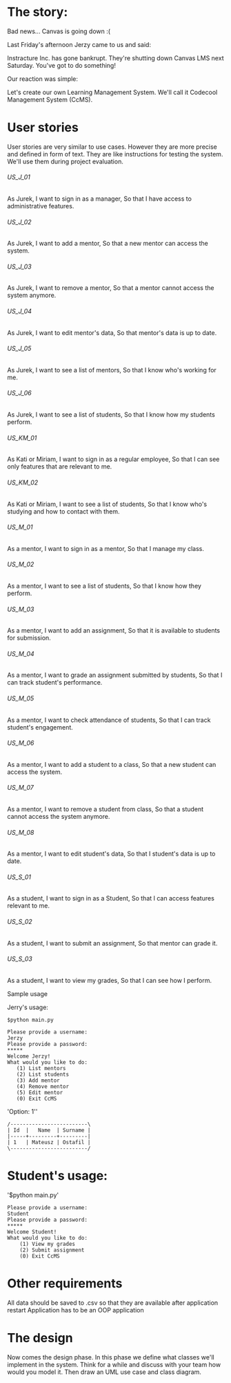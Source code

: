 # The story:

Bad news... Canvas is going down :(

Last Friday's afternoon Jerzy came to us and said:

Instracture Inc. has gone bankrupt. They're shutting down Canvas LMS next Saturday. You've got to do something!

Our reaction was simple:

Let's create our own Learning Management System. We'll call it Codecool Management System (CcMS).


# User stories

User stories are very similar to use cases. However they are more precise and defined in form of text. They are like instructions for testing the system. We'll use them during project evaluation.

###### US_J_01

As Jurek,
I want to sign in as a manager,
So that I have access to administrative features.

###### US_J_02

As Jurek,
I want to add a mentor,
So that a new mentor can access the system.

###### US_J_03

As Jurek,
I want to remove a mentor,
So that a mentor cannot access the system anymore.

###### US_J_04

As Jurek,
I want to edit mentor's data,
So that mentor's data is up to date.

###### US_J_05

As Jurek,
I want to see a list of mentors,
So that I know who's working for me.

###### US_J_06

As Jurek,
I want to see a list of students,
So that I know how my students perform.

###### US_KM_01

As Kati or Miriam,
I want to sign in as a regular employee,
So that I can see only features that are relevant to me.

###### US_KM_02

As Kati or Miriam,
I want to see a list of students,
So that I know who's studying and how to contact with them.

###### US_M_01

As a mentor,
I want to sign in as a mentor,
So that I manage my class.

###### US_M_02

As a mentor,
I want to see a list of students,
So that I know how they perform.

###### US_M_03

As a mentor,
I want to add an assignment,
So that it is available to students for submission.

###### US_M_04

As a mentor,
I want to grade an assignment submitted by students,
So that I can track student's performance.

###### US_M_05

As a mentor,
I want to check attendance of students,
So that I can track student's engagement.

###### US_M_06

As a mentor,
I want to add a student to a class,
So that a new student can access the system.

###### US_M_07

As a mentor,
I want to remove a student from class,
So that a student cannot access the system anymore.

###### US_M_08

As a mentor,
I want to edit student's data,
So that I student's data is up to date.

 

###### US_S_01

As a student,
I want to sign in as a Student,
So that I can access features relevant to me.

###### US_S_02

As a student,
I want to submit an assignment,
So that mentor can grade it.

###### US_S_03

As a student,
I want to view my grades,
So that I can see how I perform.

Sample usage

Jerry's usage:

`$python main.py`
~~~
Please provide a username:
Jerzy
Please provide a password:
*****
Welcome Jerzy!
What would you like to do:
   (1) List mentors
   (2) List students
   (3) Add mentor
   (4) Remove mentor
   (5) Edit mentor
   (0) Exit CcMS
~~~   
'Option: 1'' 
~~~
/-------------------------\
| Id  |   Name  | Surname |
|-----+---------+---------|
| 1   | Mateusz | Ostafil |
\-------------------------/
~~~
# Student's usage:

'$python main.py'
~~~
Please provide a username:
Student
Please provide a password:
*****
Welcome Student!
What would you like to do:
    (1) View my grades
    (2) Submit assignment
    (0) Exit CcMS
~~~
# Other requirements

All data should be saved to .csv so that they are available after application restart
Application has to be an OOP application
 

# The design

Now comes the design phase. In this phase we define what classes we'll implement in the system. Think for a while and discuss with your team how would you model it. Then draw an UML use case and class diagram.

